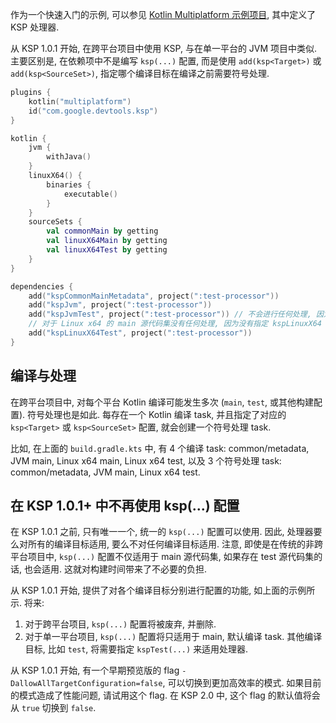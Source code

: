 [//]: # (title: 在 Kotlin Multiplatform 中使用 KSP)

作为一个快速入门的示例, 可以参见 [Kotlin Multiplatform 示例项目](https://github.com/google/ksp/tree/main/examples/multiplatform),
其中定义了 KSP 处理器.

从 KSP 1.0.1 开始, 在跨平台项目中使用 KSP, 与在单一平台的 JVM 项目中类似.
主要区别是, 在依赖项中不是编写 `ksp(...)` 配置,
而是使用 `add(ksp<Target>)` 或 `add(ksp<SourceSet>)`, 指定哪个编译目标在编译之前需要符号处理.

```kotlin
plugins {
    kotlin("multiplatform")
    id("com.google.devtools.ksp")
}

kotlin {
    jvm {
        withJava()
    }
    linuxX64() {
        binaries {
            executable()
        }
    }
    sourceSets {
        val commonMain by getting
        val linuxX64Main by getting
        val linuxX64Test by getting
    }
}

dependencies {
    add("kspCommonMainMetadata", project(":test-processor"))
    add("kspJvm", project(":test-processor"))
    add("kspJvmTest", project(":test-processor")) // 不会进行任何处理, 因为对 JVM 平台没有测试代码
    // 对于 Linux x64 的 main 源代码集没有任何处理, 因为没有指定 kspLinuxX64
    add("kspLinuxX64Test", project(":test-processor"))
}
```

## 编译与处理

在跨平台项目中, 对每个平台 Kotlin 编译可能发生多次 (`main`, `test`, 或其他构建配置).
符号处理也是如此.
每存在一个 Kotlin 编译 task, 并且指定了对应的 `ksp<Target>` 或 `ksp<SourceSet>` 配置, 就会创建一个符号处理 task.

比如, 在上面的 `build.gradle.kts` 中, 有 4 个编译 task: common/metadata, JVM main, Linux x64 main, Linux x64 test,
以及 3 个符号处理 task: common/metadata, JVM main, Linux x64 test.

## 在 KSP 1.0.1+ 中不再使用 ksp(...) 配置

在 KSP 1.0.1 之前, 只有唯一一个, 统一的 `ksp(...)` 配置可以使用.
因此, 处理器要么对所有的编译目标适用, 要么不对任何编译目标适用.
注意, 即使是在传统的非跨平台项目中, `ksp(...)` 配置不仅适用于 main 源代码集, 如果存在 test 源代码集的话, 也会适用.
这就对构建时间带来了不必要的负担.

从 KSP 1.0.1 开始, 提供了对各个编译目标分别进行配置的功能, 如上面的示例所示. 将来:
1. 对于跨平台项目, `ksp(...)` 配置将被废弃, 并删除.
2. 对于单一平台项目, `ksp(...)` 配置将只适用于 main, 默认编译 task.
   其他编译目标, 比如 `test`, 将需要指定 `kspTest(...)` 来适用处理器.

从 KSP 1.0.1 开始, 有一个早期预览版的 flag `-DallowAllTargetConfiguration=false`, 可以切换到更加高效率的模式.
如果目前的模式造成了性能问题, 请试用这个 flag.
在 KSP 2.0 中, 这个 flag 的默认值将会从 `true` 切换到 `false`.
